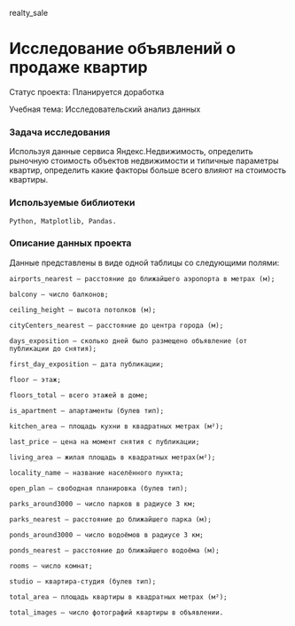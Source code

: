 realty_sale
# Исследование объявлений о продаже квартир
Статус проекта: Планируется доработка

Учебная тема: Исследовательский анализ данных

### Задача исследования
Используя данные сервиса Яндекс.Недвижимость, определить рыночную стоимость объектов недвижимости и типичные параметры квартир, определить какие факторы больше всего влияют на стоимость квартиры. 

### Используемые библиотеки

	Python, Matplotlib, Pandas.

### Описание данных проекта

Данные представлены в виде одной таблицы со следующими полями:

	airports_nearest — расстояние до ближайшего аэропорта в метрах (м);

	balcony — число балконов;

	ceiling_height — высота потолков (м);

	cityCenters_nearest — расстояние до центра города (м);

	days_exposition — сколько дней было размещено объявление (от публикации до снятия);

	first_day_exposition — дата публикации;
	
	floor — этаж;
	
	floors_total — всего этажей в доме;
	
	is_apartment — апартаменты (булев тип);

	kitchen_area — площадь кухни в квадратных метрах (м²);
	
	last_price — цена на момент снятия с публикации;
	
	living_area — жилая площадь в квадратных метрах(м²);
	
	locality_name — название населённого пункта;
	
	open_plan — свободная планировка (булев тип);
	
	parks_around3000 — число парков в радиусе 3 км;
	
	parks_nearest — расстояние до ближайшего парка (м);
	
	ponds_around3000 — число водоёмов в радиусе 3 км;
	
	ponds_nearest — расстояние до ближайшего водоёма (м);
	
	rooms — число комнат;
	
	studio — квартира-студия (булев тип);
	
	total_area — площадь квартиры в квадратных метрах (м²);
	
	total_images — число фотографий квартиры в объявлении.